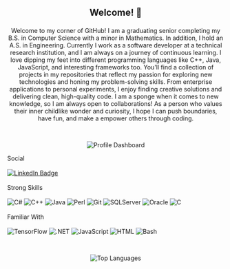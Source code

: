  ## <p align="center">Welcome! :wave: </p>

 <p align="center">Welcome to my corner of GitHub! I am a graduating senior completing my B.S. in Computer Science with a minor in Mathematics. In addition, I hold an A.S. in Engineering. Currently I work as a software developer at a technical research institution, and I am always on a journey of continuous learning. I love dipping my feet into different programming languages like C++, Java, JavaScript, and interesting frameworks too. You'll find a collection of projects in my repositories that reflect my passion for exploring new technologies and honing my problem-solving skills. From enterprise applications to personal experiments, I enjoy finding creative solutions and delivering clean, high-quality code. I am a sponge when it comes to new knowledge, so I am always open to collaborations! As a person who values their inner childlike wonder and curiosity, I hope I can push boundaries, have fun, and make a empower others through coding.</p>

<br><p align="center">![Profile Dashboard](http://github-profile-summary-cards.vercel.app/api/cards/profile-details?username=laurenesco&theme=transparent)</p>

Social<br><br> [![LinkedIn Badge](https://img.shields.io/badge/LinkedIn-0077B5?style=for-the-badge&logo=linkedin&logoColor=white)](https://www.linkedin.com/in/lescobedo50) 
<br><br>
Strong Skills <br><br>![C#](https://img.shields.io/badge/C%23-5C2D91?style=for-the-badge&logo=c-sharp&logoColor=white) ![C++](https://img.shields.io/badge/C%2B%2B-00599C?style=for-the-badge&logo=c%2B%2B&logoColor=white) ![Java](https://img.shields.io/badge/Java-CC5500?style=for-the-badge&logo=openjdk&logoColor=white) ![Perl](https://img.shields.io/badge/Perl-39457E?style=for-the-badge&logo=perl&logoColor=white) ![Git](https://img.shields.io/badge/GIT-F80000?style=for-the-badge&logo=git&logoColor=white) ![SQLServer](https://img.shields.io/badge/Microsoft%20SQL%20Server-00599C?style=for-the-badge&logo=microsoft%20sql%20server&logoColor=white) ![Oracle](https://img.shields.io/badge/Oracle-F80000?style=for-the-badge&logo=Oracle&logoColor=white) ![C](https://img.shields.io/badge/C-00599C?style=for-the-badge&logo=c&logoColor=white) 
<br><br>
Familiar With <br><br>![TensorFlow](https://img.shields.io/badge/TensorFlow-CC5500?style=for-the-badge&logo=tensorflow&logoColor=white) ![.NET](https://img.shields.io/badge/.NET-5C2D91?style=for-the-badge&logo=.net&logoColor=white) ![JavaScript](https://img.shields.io/badge/JavaScript-F7DF1E?style=for-the-badge&logo=javascript&logoColor=black) ![HTML](https://img.shields.io/badge/HTML-F80000?style=for-the-badge&logo=html5&logoColor=white) ![Bash](https://img.shields.io/badge/GNU%20Bash-40826D?style=for-the-badge&logo=GNU%20Bash&logoColor=white)

<br><p align="center">![Top Languages](https://github-readme-stats.vercel.app/api/top-langs/?username=laurenesco&theme=transparent&show_icons=true&hide_border=true)</p>
